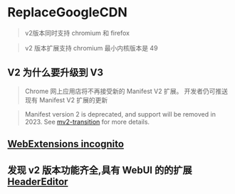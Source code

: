 # ReplaceGoogleCDN

> v2版本同时支持 chromium 和 firefox

> v2 版本扩展支持 chromium 最小内核版本是 49

## V2 为什么要升级到 V3

> Chrome 网上应用店将不再接受新的 Manifest V2 扩展。 开发者仍可推送现有 Manifest V2 扩展的更新

> Manifest version 2 is deprecated, and support will be removed in 2023.
> See [mv2-transition](https://developer.chrome.com/blog/mv2-transition/) for more details.

## [WebExtensions incognito](https://developer.mozilla.org/en-US/docs/Mozilla/Add-ons/WebExtensions/manifest.json/incognito)

## 发现 v2 版本功能齐全,具有 WebUI 的的扩展 [HeaderEditor](https://github.com/FirefoxBar/HeaderEditor.git)